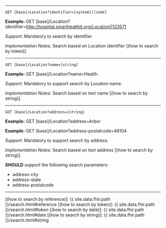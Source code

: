 
-----------

`GET [base]/Location?identifier=[system]|[code]`

**Example:** GET [base]/Location?identifier=http://hospital.smarthealthit.org/Location\|123571

*Support:* Mandatory to search by identifier.

*Implementation Notes:*  Search based on Location identifier  [(how to search by token)].

-----------

`GET [base]/Location?name=[string]`

**Example:** GET [base]/Location?name=Health

*Support:* Mandatory to support search by Location name.

*Implementation Notes:* Search based on text name [(how to search by string)].

-----

`GET [base]/Location?address=[string]`

**Example:** GET [base]/Location?address=Arbor

**Example:** GET [base]/Location?address-postalcode=48104

*Support:*  Mandatory to support search by address.

*Implementation Notes:* Search based on text address [(how to search by string)].

**SHOULD** support the following search parameters:

- address-city
- address-state
- address-postalcode


-----


  [(how to search by reference)]: {{ site.data.fhir.path }}/search.html#reference
  [(how to search by token)]: {{ site.data.fhir.path }}/search.html#token
 [(how to search by date)]: {{ site.data.fhir.path }}/search.html#date
 [(how to search by string)]: {{ site.data.fhir.path }}/search.html#string
